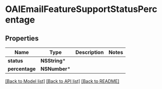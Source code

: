 # OAIEmailFeatureSupportStatusPercentage

## Properties
Name | Type | Description | Notes
------------ | ------------- | ------------- | -------------
**status** | **NSString*** |  | 
**percentage** | **NSNumber*** |  | 

[[Back to Model list]](../README#documentation-for-models) [[Back to API list]](../README#documentation-for-api-endpoints) [[Back to README]](../README)


